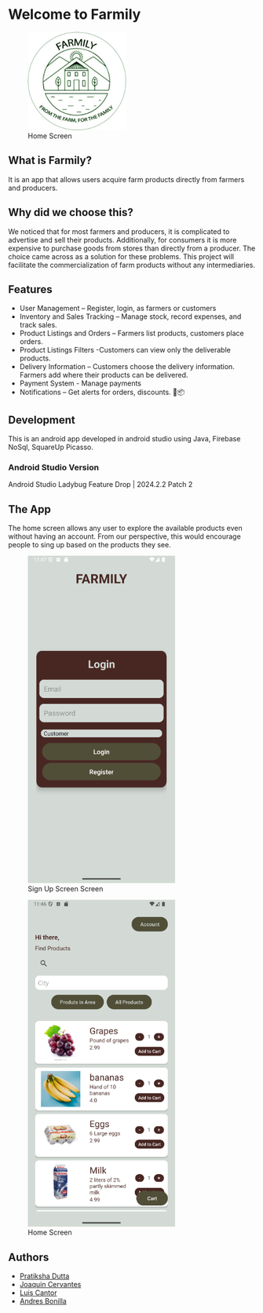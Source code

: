 
# Welcome to Farmily

<figure>
    <img src="/app/src/main/res/mipmap-xxhdpi/farmily_logo.jpg" width="200" height="auto" alt="homeScreen, Home Screen">
    <figcaption>Home Screen</figcaption>
</figure>

## What is Farmily?
It is an app that allows users acquire farm products directly from farmers and producers.

## Why did we choose this?
We noticed that for most farmers and producers, it is complicated to advertise and sell their products. Additionally, for consumers it is more expensive to purchase goods from stores than directly from a producer.
The choice came across as a solution for these problems. This project will facilitate the commercialization of farm products without any intermediaries.

## Features
- User Management – Register, login, as farmers  or customers
- Inventory and  Sales Tracking – Manage stock, record expenses, and track sales.
- Product Listings  and Orders – Farmers list products, customers place orders.
- Product Listings  Filters -Customers can view only the deliverable products.
- Delivery Information – Customers choose the delivery information. Farmers add where their products can be delivered.
- Payment System - Manage payments
- Notifications – Get alerts for orders, discounts. 🚜📦

## Development
This is an android app developed in android studio using Java, Firebase NoSql, SquareUp Picasso.

### Android Studio Version
Android Studio Ladybug Feature Drop | 2024.2.2 Patch 2

## The App
The home screen allows any user to explore the available products even without having an account. From our perspective, this would encourage people to sing up based on the products they see.
<div style="flex">
    <figure>
        <img src="/app/src/main/res/drawable/signup_farmily.png" width="300" height="auto" alt="signupScreen, Sign Up Screen">
        <figcaption>Sign Up Screen Screen</figcaption>
    </figure>
    <figure>
        <img src="/app/src/main/res/drawable/home_screen_farmily.png" width="300" height="auto" alt="homeScreen, Home Screen">
        <figcaption>Home Screen</figcaption>
    </figure>
</div>

## Authors
- [Pratiksha Dutta](https://github.com/Prats0509)
- [Joaquin Cervantes](https://github.com/JofeCC)
- [Luis Cantor](https://github.com/cantorLacs)
- [Andres Bonilla](https://github.com/Andres94b)